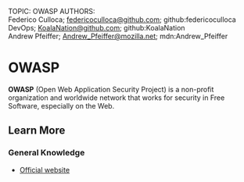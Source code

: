 TOPIC: OWASP
AUTHORS: Federico Culloca; federicoculloca@github.com; github:federicoculloca
         DevOps; KoalaNation@github.com; github:KoalaNation
         Andrew Pfeiffer; Andrew_Pfeiffer@mozilla.net; mdn:Andrew_Pfeiffer

# OWASP

**OWASP** (Open Web Application Security Project) is a non-profit organization and worldwide network
that works for security in Free Software, especially on the Web.

## Learn More

### General Knowledge

- [Official website](http://www.owasp.org/)
